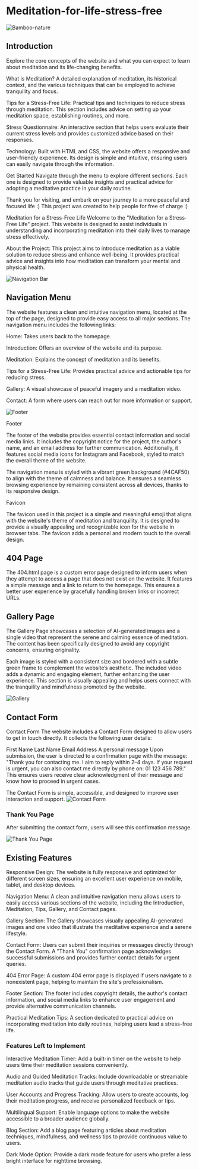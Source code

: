 # Meditation-for-life-stress-free


![Bamboo-nature](assets/images/main-picture.jpg)

## Introduction
Explore the core concepts of the website and what you can expect to learn about meditation and its life-changing benefits.

What is Meditation?
A detailed explanation of meditation, its historical context, and the various techniques that can be employed to achieve tranquility and focus.

Tips for a Stress-Free Life:
Practical tips and techniques to reduce stress through meditation. This section includes advice on setting up your meditation space, establishing routines, and more.

Stress Questionnaire:
An interactive section that helps users evaluate their current stress levels and provides customized advice based on their responses.

Technology:
Built with HTML and CSS, the website offers a responsive and user-friendly experience. Its design is simple and intuitive, ensuring users can easily navigate through the information.

Get Started
Navigate through the menu to explore different sections. Each one is designed to provide valuable insights and practical advice for adopting a meditative practice in your daily routine.

Thank you for visiting, and embark on your journey to a more peaceful and focused life :) This project was created to help people for free of charge :)





Meditation for a Stress-Free Life
Welcome to the "Meditation for a Stress-Free Life" project. This website is designed to assist individuals in understanding and incorporating meditation into their daily lives to manage stress effectively.

About the Project: 
This project aims to introduce meditation as a viable solution to reduce stress and enhance well-being. It provides practical advice and insights into how meditation can transform your mental and physical health.

![Navigation Bar](docs/readme_images/nav-bar.jpg)

## Navigation Menu

The website features a clean and intuitive navigation menu, located at the top of the page, designed to provide easy access to all major sections. The navigation menu includes the following links:

Home: Takes users back to the homepage.

Introduction: Offers an overview of the website and its purpose.

Meditation: Explains the concept of meditation and its benefits.

Tips for a Stress-Free Life: Provides practical advice and actionable tips for reducing stress.

Gallery: A visual showcase of peaceful imagery and a meditation video.

Contact: A form where users can reach out for more information or support.



![Footer](docs/readme_images/footer.jpg)

Footer

The footer of the website provides essential contact information and social media links. It includes the copyright notice for the project, the author's name, and an email address for further communication. Additionally, it features social media icons for Instagram and Facebook, styled to match the overall theme of the website.



The navigation menu is styled with a vibrant green background (#4CAF50) to align with the theme of calmness and balance. It ensures a seamless browsing experience by remaining consistent across all devices, thanks to its responsive design.


Favicon

The favicon used in this project is a simple and meaningful emoji that aligns with the website's theme of meditation and tranquility. It is designed to provide a visually appealing and recognizable icon for the website in browser tabs. The favicon adds a personal and modern touch to the overall design.


## 404 Page
The 404.html page is a custom error page designed to inform users when they attempt to access a page that does not exist on the website. It features a simple message and a link to return to the homepage. This ensures a better user experience by gracefully handling broken links or incorrect URLs.







## Gallery Page
The Gallery Page showcases a selection of AI-generated images and a single video that represent the serene and calming essence of meditation. The content has been specifically designed to avoid any copyright concerns, ensuring originality.

Each image is styled with a consistent size and bordered with a subtle green frame to complement the website’s aesthetic. The included video adds a dynamic and engaging element, further enhancing the user experience. This section is visually appealing and helps users connect with the tranquility and mindfulness promoted by the website.





![Gallery](docs/readme_images/Gallery.jpg)




## Contact Form
Contact Form
The website includes a Contact Form designed to allow users to get in touch directly. It collects the following user details:

First Name
Last Name
Email Address
A personal message
Upon submission, the user is directed to a confirmation page with the message:
"Thank you for contacting me. I aim to reply within 2–4 days. If your request is urgent, you can also contact me directly by phone on: 01 123 456 789."
This ensures users receive clear acknowledgment of their message and know how to proceed in urgent cases.

The Contact Form is simple, accessible, and designed to improve user interaction and support.
![Contact Form](docs/readme_images/contact-form.jpg)

### Thank You Page
After submitting the contact form, users will see this confirmation message.

![Thank You Page](docs/readme_images/thankyou.jpg)





## Existing Features

Responsive Design:
The website is fully responsive and optimized for different screen sizes, ensuring an excellent user experience on mobile, tablet, and desktop devices.

Navigation Menu:
A clean and intuitive navigation menu allows users to easily access various sections of the website, including the Introduction, Meditation, Tips, Gallery, and Contact pages.

Gallery Section:
The Gallery showcases visually appealing AI-generated images and one video that illustrate the meditative experience and a serene lifestyle.

Contact Form:
Users can submit their inquiries or messages directly through the Contact Form. A "Thank You" confirmation page acknowledges successful submissions and provides further contact details for urgent queries.

404 Error Page:
A custom 404 error page is displayed if users navigate to a nonexistent page, helping to maintain the site's professionalism.

Footer Section:
The footer includes copyright details, the author's contact information, and social media links to enhance user engagement and provide alternative communication channels.

Practical Meditation Tips:
A section dedicated to practical advice on incorporating meditation into daily routines, helping users lead a stress-free life.


### Features Left to Implement
Interactive Meditation Timer:
Add a built-in timer on the website to help users time their meditation sessions conveniently.

Audio and Guided Meditation Tracks:
Include downloadable or streamable meditation audio tracks that guide users through meditative practices.

User Accounts and Progress Tracking:
Allow users to create accounts, log their meditation progress, and receive personalized feedback or tips.

Multilingual Support:
Enable language options to make the website accessible to a broader audience globally.

Blog Section:
Add a blog page featuring articles about meditation techniques, mindfulness, and wellness tips to provide continuous value to users.

Dark Mode Option:
Provide a dark mode feature for users who prefer a less bright interface for nighttime browsing.


